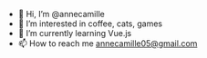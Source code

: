 - 👋 Hi, I’m @annecamille
- 👀 I’m interested in coffee, cats, games
- 🌱 I’m currently learning Vue.js
- 📫 How to reach me annecamille05@gmail.com

<!---
annecamille/annecamille is a ✨ special ✨ repository because its `README.md` (this file) appears on your GitHub profile.
You can click the Preview link to take a look at your changes.
--->

